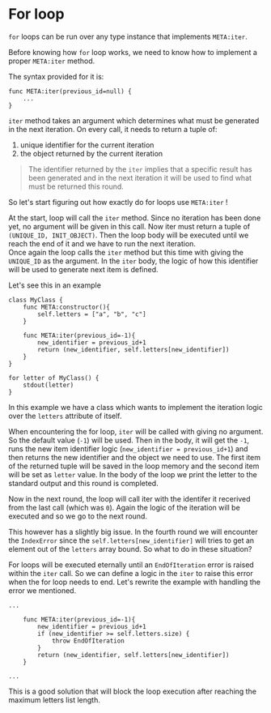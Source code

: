 # For loop

`for` loops can be run over any type instance that implements `META:iter`.

Before knowing how `for` loop works, we need to know how to implement a proper `META:iter` method.

The syntax provided for it is:

    func META:iter(previous_id=null) {
        ...
    }



`iter` method takes an argument which determines what must be generated in the next iteration. On every call, it needs to return a tuple of:
1. unique identifier for the current iteration
2. the object returned by the current iteration

> The identifier returned by the `iter` implies that a specific result has been generated and in the next iteration it will be used to find what must be returned this round.


So let's start figuring out how exactly do for loops use `META:iter` !

At the start, loop will call the `iter` method. Since no iteration has been done yet, no argument will be given in this call. Now iter must return a tuple of `(UNIQUE_ID, INIT_OBJECT)`. Then the loop body will be executed until we reach the end of it and we have to run the next iteration.\
Once again the loop calls the `iter` method but this time with giving the `UNIQUE_ID` as the argument. In the `iter` body, the logic of how this identifier will be used to generate next item is defined.

Let's see this in an example

    class MyClass {
        func META:constructor(){
            self.letters = ["a", "b", "c"]
        }

        func META:iter(previous_id=-1){
            new_identifier = previous_id+1
            return (new_identifier, self.letters[new_identifier])
        }
    }

    for letter of MyClass() {
        stdout(letter)
    }

In this example we have a class which wants to implement the iteration logic over the `letters` attribute of itself.

When encountering the for loop, `iter` will be called with giving no argument. So the default value (`-1`) will be used. Then in the body, it will get the `-1`, runs the new item identifier logic (`new_identifier = previous_id+1`) and then returns the new identifier and the object we need to use. The first item of the returned tuple will be saved in the loop memory and the second item will be set as `letter` value. In the body of the loop we print the letter to the standard output and this round is completed.

Now in the next round, the loop will call iter with the identifer it recerived from the last call (which was `0`). Again the logic of the iteration will be executed and so we go to the next round.

This however has a slightly big issue. In the fourth round we will encounter the `IndexError` since the `self.letters[new_identifier]` will tries to get an element out of the `letters` array bound. So what to do in these situation?

For loops will be executed eternally until an `EndOfIteration` error is raised within the `iter` call. So we can define a logic in the `iter` to raise this error when the for loop needs to end. Let's rewrite the example with handling the error we mentioned.

    ...

        func META:iter(previous_id=-1){
            new_identifier = previous_id+1
            if (new_identifier >= self.letters.size) {
                throw EndOfIteration
            }
            return (new_identifier, self.letters[new_identifier])
        }

    ...

This is a good solution that will block the loop execution after reaching the maximum letters list length.
